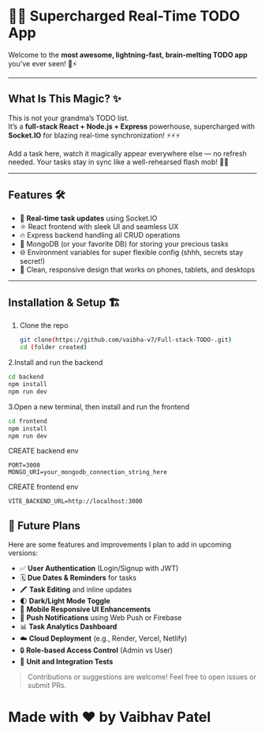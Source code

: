 # 🚀🔥 Supercharged Real-Time TODO App

Welcome to the **most awesome, lightning-fast, brain-melting TODO app** you've ever seen! 🧠⚡️

---

## What Is This Magic? ✨

This is not your grandma’s TODO list.  
It’s a **full-stack React + Node.js + Express** powerhouse, supercharged with **Socket.IO** for blazing real-time synchronization! ⚡⚡⚡

Add a task here, watch it magically appear everywhere else — no refresh needed. Your tasks stay in sync like a well-rehearsed flash mob! 💃🕺

---

## Features 🛠️

- 🚀 **Real-time task updates** using Socket.IO  
- ⚛️ React frontend with sleek UI and seamless UX  
- 🔥 Express backend handling all CRUD operations  
- 💾 MongoDB (or your favorite DB) for storing your precious tasks  
- 🌐 Environment variables for super flexible config (shhh, secrets stay secret!)  
- 💅 Clean, responsive design that works on phones, tablets, and desktops  

---

## Installation & Setup 🏗️

1. Clone the repo

   ```bash
   git clone(https://github.com/vaibha-v7/Full-stack-TODO-.git)
   cd (folder created)
   ```
   
2.Install and run the backend

   ```bash
   cd backend
   npm install
   npm run dev
   ```
3.Open a new terminal, then install and run the frontend
   ```bash
   cd frontend
   npm install
   npm run dev
   ```

CREATE backend env
```
PORT=3000
MONGO_URI=your_mongodb_connection_string_here
```

CREATE frontend env
```
VITE_BACKEND_URL=http://localhost:3000
```


## 🚀 Future Plans

Here are some features and improvements I plan to add in upcoming versions:

- ✅ **User Authentication** (Login/Signup with JWT)
- 🗓️ **Due Dates & Reminders** for tasks
- 🖍️ **Task Editing** and inline updates
- 🌓 **Dark/Light Mode Toggle**
- 📱 **Mobile Responsive UI Enhancements**
- 🔔 **Push Notifications** using Web Push or Firebase
- 📊 **Task Analytics Dashboard**
- ☁️ **Cloud Deployment** (e.g., Render, Vercel, Netlify)
- 🔒 **Role-based Access Control** (Admin vs User)
- 🧪 **Unit and Integration Tests**

> Contributions or suggestions are welcome! Feel free to open issues or submit PRs.

# Made with ❤️ by Vaibhav Patel




